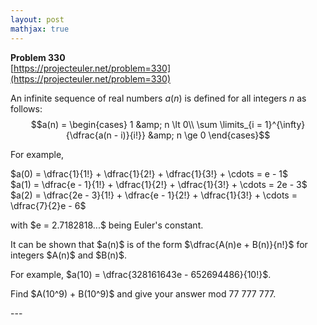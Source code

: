 ```yaml
---
layout: post
mathjax: true
---
```

**Problem 330**  
[https://projecteuler.net/problem=330](https://projecteuler.net/problem=330)

An infinite sequence of real numbers <var>a</var>(<var>n</var>) is defined for all integers <var>n</var> as follows:
$$a(n) = \begin{cases}
1 &amp; n \lt 0\\
\sum \limits_{i = 1}^{\infty}{\dfrac{a(n - i)}{i!}} &amp; n \ge 0
\end{cases}$$

<p>For example,<br /></p>

<p>$a(0) = \dfrac{1}{1!} + \dfrac{1}{2!} + \dfrac{1}{3!} + \cdots = e - 1$<br />
$a(1) = \dfrac{e - 1}{1!} + \dfrac{1}{2!} + \dfrac{1}{3!} + \cdots = 2e - 3$<br />
$a(2) = \dfrac{2e - 3}{1!} + \dfrac{e - 1}{2!} + \dfrac{1}{3!} + \cdots = \dfrac{7}{2}e - 6$</p>

<p>with $e = 2.7182818...$ being Euler's constant.</p>

<p>It can be shown that $a(n)$ is of the form $\dfrac{A(n)e + B(n)}{n!}$ for integers $A(n)$ and $B(n)$.</p>

<p>For example, $a(10) = \dfrac{328161643e - 652694486}{10!}$.</p>

<p>Find $A(10^9) + B(10^9)$ and give your answer mod 77 777 777.</p>
---
